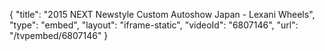 {
    "title": "2015 NEXT Newstyle Custom Autoshow Japan - Lexani Wheels",
    "type": "embed",
    "layout": "iframe-static",
    "videoId": "6807146",
    "url": "\/tvpembed\/6807146"
}